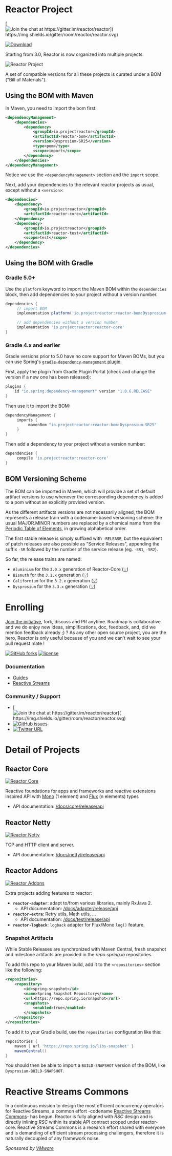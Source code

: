 # Reactor Project

[![Join the chat at https://gitter.im/reactor/reactor](	https://img.shields.io/gitter/room/reactor/reactor.svg)](https://gitter.im/reactor/reactor?utm_source=badge&utm_medium=badge&utm_campaign=pr-badge&utm_content=badge)

 [![Download](https://img.shields.io/maven-central/v/io.projectreactor/reactor-bom.svg) ](https://img.shields.io/maven-central/v/io.projectreactor/reactor-bom.svg)

Starting from 3.0, Reactor is now organized into multiple projects:

![Reactor Project](https://raw.githubusercontent.com/reactor/projectreactor.io/main/src/main/static/assets/img/org3.png)

A set of compatible versions for all these projects is curated under a BOM ("Bill of Materials").

## Using the BOM with Maven
In Maven, you need to import the bom first:

```xml
<dependencyManagement>
    <dependencies>
        <dependency>
            <groupId>io.projectreactor</groupId>
            <artifactId>reactor-bom</artifactId>
            <version>Dysprosium-SR25</version>
            <type>pom</type>
            <scope>import</scope>
        </dependency>
    </dependencies>
</dependencyManagement>
```
Notice we use the `<dependencyManagement>` section and the `import` scope.

Next, add your dependencies to the relevant reactor projects as usual, except without a `<version>`:

```xml
<dependencies>
    <dependency>
        <groupId>io.projectreactor</groupId>
        <artifactId>reactor-core</artifactId>
    </dependency>
    <dependency>
        <groupId>io.projectreactor</groupId>
        <artifactId>reactor-test</artifactId>
        <scope>test</scope>
    </dependency>
</dependencies>
```

## Using the BOM with Gradle
### Gradle 5.0+
Use the `platform` keyword to import the Maven BOM within the `dependencies` block, then add dependencies to
your project without a version number.

```groovy
dependencies {
     // import BOM
     implementation platform('io.projectreactor:reactor-bom:Dysprosium-SR25')

     // add dependencies without a version number
     implementation 'io.projectreactor:reactor-core'
}
```

### Gradle 4.x and earlier
Gradle versions prior to 5.0 have no core support for Maven BOMs, but you can use Spring's [`gradle-dependency-management` plugin](https://github.com/spring-gradle-plugins/dependency-management-plugin).

First, apply the plugin from Gradle Plugin Portal (check and change the version if a new one has been released):

```groovy
plugins {
    id "io.spring.dependency-management" version "1.0.6.RELEASE"
}
```
Then use it to import the BOM:

```groovy
dependencyManagement {
     imports {
          mavenBom "io.projectreactor:reactor-bom:Dysprosium-SR25"
     }
}
```

Then add a dependency to your project without a version number:

```groovy
dependencies {
     compile 'io.projectreactor:reactor-core'
}
```


## BOM Versioning Scheme
The BOM can be imported in Maven, which will provide a set of default artifact versions to use whenever the corresponding dependency is added to a pom without an explicitly provided version.

As the different artifacts versions are not necessarily aligned, the BOM represents a release train with a codename-based versioning scheme: the usual MAJOR.MINOR numbers are replaced by a chemical name from the [Periodic Table of Elements](https://en.wikipedia.org/wiki/List_of_chemical_elements), in growing alphabetical order.

The first stable release is simply suffixed with `-RELEASE`, but the equivalent of patch releases are also possible as "Service Releases", appending the suffix `-SR` followed by the number of the service release (eg. `-SR1`, `-SR2`).

So far, the release trains are named:
 - `Aluminium` for the `3.0.x` generation of Reactor-Core ([:bulb:](# 'aluminium is shiny, as is this brand new release'))
 - `Bismuth` for the `3.1.x` generation ([:bulb:](# 'intricate crystaline structure, a bit like this release'))
 - `Californium` for the `3.2.x` generation ([:bulb:](# 'made in California, can be used to help start up nuclear reactors... shoutout to our own @smaldini moving there'))
 - `Dysprosium` for the `3.3.x` generation ([:bulb:](# 'means hard to get and is used in nuclear reactors'))
 

# Enrolling

[Join the initiative](https://support.springsource.com/spring_committer_signup), fork, discuss and PR anytime. Roadmap is collaborative and we do enjoy new ideas, simplifications, doc, feedback, and, did we mention feedback already ;) ? As any other open source project, you are the hero, Reactor is only useful because of you and we can't wait to see your pull request mate !

[![GitHub forks](https://img.shields.io/github/forks/reactor/reactor-core.svg?style=social&label=Fork)](https://github.com/reactor/reactor-core/issues#fork-destination-box)
[![license](https://img.shields.io/github/license/reactor/reactor-core.svg?label=Reactor%20is)](https://github.com/reactor/reactor-core/blob/main/LICENSE)

### Documentation

* [Guides](https://projectreactor.io/docs)
* [Reactive Streams](https://www.reactive-streams.org/)

### Community / Support
* [![Join the chat at https://gitter.im/reactor/reactor](	https://img.shields.io/gitter/room/reactor/reactor.svg)](https://gitter.im/reactor/reactor?utm_source=badge&utm_medium=badge&utm_campaign=pr-badge&utm_content=badge)
* [![GitHub issues](https://img.shields.io/github/issues/reactor/reactor-core.svg)](https://github.com/reactor/reactor-core/issues)
* [![Twitter URL](https://img.shields.io/twitter/url/http/projectreactor.svg?style=social&label=@projectreactor)](https://twitter.com/projectreactor)

# Detail of Projects
## Reactor Core
[![Reactor Core](https://img.shields.io/badge/github-reactor/reactor--core-green.svg)](https://github.com/reactor/reactor-core)

Reactive foundations for apps and frameworks and reactive extensions inspired API with [Mono](https://projectreactor.io/docs/core/release/api/reactor/core/publisher/Mono.html) (1 element) and [Flux](https://projectreactor.io/docs/core/release/api/reactor/core/publisher/Flux.html) (n elements) types

 - API documentation: [/docs/core/release/api](https://projectreactor.io/docs/core/release/api)

## Reactor Netty
[![Reactor Netty](https://img.shields.io/badge/github-reactor/reactor--netty-green.svg)](https://github.com/reactor/reactor-netty)

TCP and HTTP client and server.

 - API documentation: [/docs/netty/release/api](https://projectreactor.io/docs/netty/release/api)

## Reactor Addons
[![Reactor Addons](https://img.shields.io/badge/github-reactor/reactor--addons-green.svg)](https://github.com/reactor/reactor-addons)

Extra projects adding features to reactor:

  - **`reactor-adapter`**: adapt to/from various libraries, mainly RxJava 2.
    - API documentation: [/docs/adapter/release/api](https://projectreactor.io/docs/adapter/release/api)
  - **`reactor-extra`**: Retry utils, Math utils, ...
    - API documentation: [/docs/test/release/api](https://projectreactor.io/docs/test/release/api)
  - **`reactor-logback`**: `logback` adapter for Flux/Mono `log()` feature.


### Snapshot Artifacts

While Stable Releases are synchronized with Maven Central, fresh snapshot and milestone artifacts are provided in the _repo.spring.io_ repositories.

To add this repo to your Maven build, add it to the `<repositories>` section like the following:

```xml
<repositories>
	<repository>
	    <id>spring-snapshot</id>
	    <name>Spring Snapshot Repository</name>
	    <url>https://repo.spring.io/snapshot</url>
	    <snapshots>
	        <enabled>true</enabled>
	    </snapshots>
	</repository>
</repositories>
```

To add it to your Gradle build, use the `repositories` configuration like this:
```groovy
repositories {
	maven { url 'https://repo.spring.io/libs-snapshot' }
	mavenCentral()
}
```

You should then be able to import a `BUILD-SNAPSHOT` version of the BOM, like `Dysprosium-BUILD-SNAPSHOT`.

# Reactive Streams Commons
In a continuous mission to design the most efficient concurrency operators for Reactive Streams, a common effort -codename [Reactive Streams Commons](https://github.com/reactor/reactive-streams-commons)- has begun. Reactor is fully aligned with _RSC_ design and is directly inlining _RSC_ within its stable API contract scoped under reactor-core. Reactive Streams Commons is a research effort shared with everyone and is demanding of efficient stream processing challengers, therefore it is naturally decoupled of any framework noise.

_Sponsored by [VMware](https://tanzu.vmware.com)_
